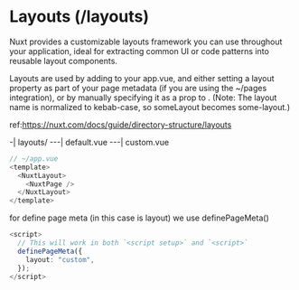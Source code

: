 # Layouts (/layouts)

Nuxt provides a customizable layouts framework you can use throughout your application, ideal for extracting common UI or code patterns into reusable layout components.

Layouts are used by adding <NuxtLayout> to your app.vue, and either setting a layout property as part of your page metadata (if you are using the ~/pages integration), or by manually specifying it as a prop to <NuxtLayout>. (Note: The layout name is normalized to kebab-case, so someLayout becomes some-layout.)

ref:<https://nuxt.com/docs/guide/directory-structure/layouts>

-| layouts/
---| default.vue
---| custom.vue

```ts
// ~/app.vue
<template>
  <NuxtLayout>
    <NuxtPage />
  </NuxtLayout>
</template>
```

for define page meta (in this case is layout) we use definePageMeta()

```ts
<script>
  // This will work in both `<script setup>` and `<script>`
  definePageMeta({
    layout: "custom",
  });
</script>
```
